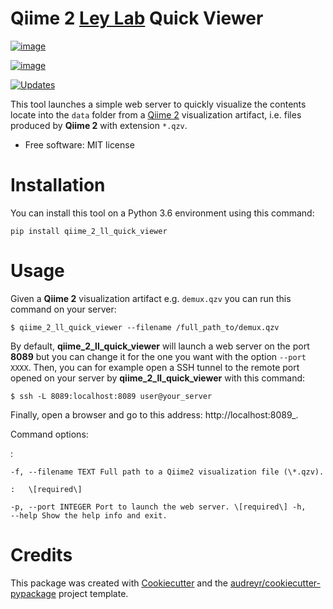 Qiime 2 [Ley Lab](http://leylab.tuebingen.mpg.de/) Quick Viewer
=======================

[![image](https://img.shields.io/pypi/v/qiime_2_ll_quick_viewer.svg)](https://pypi.python.org/pypi/qiime_2_ll_quick_viewer)

[![image](https://img.shields.io/travis/leylabmpi/qiime_2_ll_quick_viewer.svg)](https://travis-ci.org/leylabmpi/qiime_2_ll_quick_viewer)

[![Updates](https://pyup.io/repos/github/leylabmpi/qiime_2_ll_quick_viewer/shield.svg)](https://pyup.io/repos/github/leylabmpi/qiime_2_ll_quick_viewer/)

This tool launches a simple web server to quickly visualize the contents
locate into the `data` folder from a [Qiime 2](https://qiime2.org/)
visualization artifact, i.e. files produced by **Qiime 2** with
extension `*.qzv`.

-   Free software: MIT license

Installation
============

You can install this tool on a Python 3.6 environment using this
command:

`pip install qiime_2_ll_quick_viewer`

Usage
=====

Given a **Qiime 2** visualization artifact e.g. `demux.qzv` you can run
this command on your server:

`$ qiime_2_ll_quick_viewer --filename /full_path_to/demux.qzv`

By default, **qiime\_2\_ll\_quick\_viewer** will launch a web server on
the port **8089** but you can change it for the one you want with the
option `--port XXXX`. Then, you can for example open a SSH tunnel to the
remote port opened on your server by **qiime\_2\_ll\_quick\_viewer**
with this command:

`$ ssh -L 8089:localhost:8089 user@your_server`

Finally, open a browser and go to this address: http://localhost:8089\_.

Command options:

:   

    -f, --filename TEXT Full path to a Qiime2 visualization file (\*.qzv).

    :   \[required\]

    -p, --port INTEGER Port to launch the web server. \[required\] -h,
    --help Show the help info and exit.

Credits
=======

This package was created with
[Cookiecutter](https://github.com/audreyr/cookiecutter) and the
[audreyr/cookiecutter-pypackage](https://github.com/audreyr/cookiecutter-pypackage)
project template.
